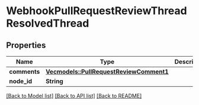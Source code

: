 # WebhookPullRequestReviewThreadResolvedThread

## Properties

Name | Type | Description | Notes
------------ | ------------- | ------------- | -------------
**comments** | [**Vec<models::PullRequestReviewComment1>**](Pull_Request_Review_Comment_1.md) |  | 
**node_id** | **String** |  | 

[[Back to Model list]](../README.md#documentation-for-models) [[Back to API list]](../README.md#documentation-for-api-endpoints) [[Back to README]](../README.md)


